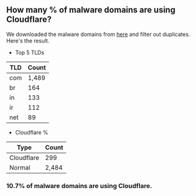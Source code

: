 ## How many % of malware domains are using Cloudflare?


We downloaded the malware domains from [here](https://urlhaus.abuse.ch) and filter out duplicates.
Here's the result.


[//]: # (start replacement)


- Top 5 TLDs

| TLD | Count |
| --- | --- |
| com | 1,489 |
| br | 164 |
| in | 133 |
| ir | 112 |
| net | 89 |


- Cloudflare %

| Type | Count |
| --- | --- |
| Cloudflare | 299 |
| Normal | 2,484 |


### 10.7% of malware domains are using Cloudflare.